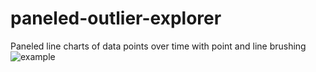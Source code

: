 # paneled-outlier-explorer
Paneled line charts of data points over time with point and line brushing
![example](https://user-images.githubusercontent.com/5428548/29187466-de7f4202-7ddd-11e7-8c32-8116427533b7.png)
